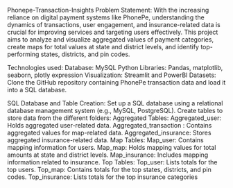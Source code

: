 Phonepe-Transaction-Insights
Problem Statement:
With the increasing reliance on digital payment systems like PhonePe, understanding the dynamics of transactions, user engagement, and insurance-related data is crucial for improving services and targeting users effectively. This project aims to analyze and visualize aggregated values of payment categories, create maps for total values at state and district levels, and identify top-performing states, districts, and pin codes.

Technologies used:
Database: MySQL
Python Libraries: Pandas, matplotlib, seaborn, plotly expression
Visualization: Streamlit and PowerBI
Datasets:
Clone the GitHub repository containing PhonePe transaction data and load it into a SQL database.

SQL Database and Table Creation:
Set up a SQL database using a relational database management system (e.g., MySQL, PostgreSQL).
Create tables to store data from the different folders:
Aggregated Tables:
Aggregated_user: Holds aggregated user-related data.
Aggregated_transaction : Contains aggregated values for map-related data.
Aggregated_insurance: Stores aggregated insurance-related data.
Map Tables:
Map_user: Contains mapping information for users.
Map_map: Holds mapping values for total amounts at state and district levels.
Map_insurance: Includes mapping information related to insurance.
Top Tables:
Top_user: Lists totals for the top users.
Top_map: Contains totals for the top states, districts, and pin codes.
Top_insurance: Lists totals for the top insurance categories
